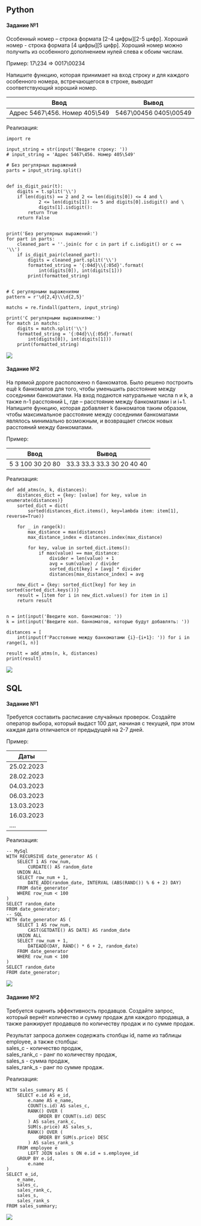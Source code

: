## Python

#### Задание №1

Особенный номер – строка формата [2-4 цифры]\[2-5 цифр]. Хороший номер - строка формата [4 цифры]\[5 цифр]. Хороший номер можно получить из особенного дополнением нулей слева к обоим числам.

Пример:
17\234 => 0017\00234

Напишите функцию, которая принимает на вход строку и для каждого особенного номера, встречающегося в строке, выводит соответствующий хороший номер.

| Ввод                          |         Вывод         |
| ----------------------------- | :-------------------: |
| Адрес 5467\456. Номер 405\549 | 5467\00456 0405\00549 |

Реализация:

```
import re

input_string = str(input('Введите строку: '))
# input_string = 'Адрес 5467\456. Номер 405\549'

# Без регулярных выражений
parts = input_string.split()


def is_digit_pair(t):
    digits = t.split('\\')
    if len(digits) == 2 and 2 <= len(digits[0]) <= 4 and \
            2 <= len(digits[1]) <= 5 and digits[0].isdigit() and \
            digits[1].isdigit():
        return True
    return False


print('Без регулярных выражений:')
for part in parts:
    cleaned_part = ''.join(c for c in part if c.isdigit() or c == '\\')
    if is_digit_pair(cleaned_part):
        digits = cleaned_part.split('\\')
        formatted_string = '{:04d}\\{:05d}'.format(
            int(digits[0]), int(digits[1]))
        print(formatted_string)


# С регулярными выражениями
pattern = r'\d{2,4}\\\d{2,5}'

matchs = re.findall(pattern, input_string)

print('С регулярными выражениями:')
for match in matchs:
    digits = match.split('\\')
    formatted_string = '{:04d}\\{:05d}'.format(
        int(digits[0]), int(digits[1]))
    print(formatted_string)
```

<img src='/img/python1.png'/>

#### Задание №2

На прямой дороге расположено n банкоматов. Было решено построить ещё k банкоматов для того, чтобы уменьшить расстояние между соседними банкоматами.
На вход подаются натуральные числа n и k, а также n-1 расстояний L, где – расстояние между банкоматами i и i+1. Напишите функцию, которая добавляет k банкоматов таким образом, чтобы максимальное расстояние между соседними банкоматами являлось минимально возможным, и возвращает список новых расстояний между банкоматами.

Пример:

| Ввод             |           Вывод            |
| ---------------- | :------------------------: |
| 5 3 100 30 20 80 | 33.3 33.3 33.3 30 20 40 40 |

Реализация:

```
def add_atms(n, k, distances):
    distances_dict = {key: [value] for key, value in enumerate(distances)}
    sorted_dict = dict(
        sorted(distances_dict.items(), key=lambda item: item[1], reverse=True))

    for _ in range(k):
        max_distance = max(distances)
        max_distance_index = distances.index(max_distance)

        for key, value in sorted_dict.items():
            if max(value) == max_distance:
                divider = len(value) + 1
                avg = sum(value) / divider
                sorted_dict[key] = [avg] * divider
                distances[max_distance_index] = avg

    new_dict = {key: sorted_dict[key] for key in sorted(sorted_dict.keys())}
    result = [item for i in new_dict.values() for item in i]
    return result


n = int(input('Введите кол. банкоматов: '))
k = int(input('Введите кол. банкоматов, которые будут добавлять: '))

distances = [
    int(input(f'Расстояние между банкоматами {i}-{i+1}: ')) for i in range(1, n)]

result = add_atms(n, k, distances)
print(result)
```

<img src='/img/python2.png'/>

## SQL

#### Задание №1

Требуется составить расписание случайных проверок. Создайте оператор выбора, который выдаст 100 дат, начиная с текущей, при этом каждая дата отличается от предыдущей на 2-7 дней.

Пример:

| Даты       |
| ---------- |
| 25.02.2023 |
| 28.02.2023 |
| 04.03.2023 |
| 06.03.2023 |
| 13.03.2023 |
| 16.03.2023 |
| ....       |

Реализация:

```
-- MySql
WITH RECURSIVE date_generator AS (
    SELECT 1 AS row_num,
        CURDATE() AS random_date
    UNION ALL
    SELECT row_num + 1,
        DATE_ADD(random_date, INTERVAL (ABS(RAND()) % 6 + 2) DAY)
    FROM date_generator
    WHERE row_num < 100
)
SELECT random_date
FROM date_generator;
-- SQL
WITH date_generator AS (
    SELECT 1 AS row_num,
        CAST(GETDATE() AS DATE) AS random_date
    UNION ALL
    SELECT row_num + 1,
        DATEADD(DAY, RAND() * 6 + 2, random_date)
    FROM date_generator
    WHERE row_num < 100
)
SELECT random_date
FROM date_generator;
```

<img src='/img/sql1.png'/>

#### Задание №2

Требуется оценить эффективность продавцов. Создайте запрос, который вернёт количество и сумму продаж для каждого продавца, а также ранжирует продавцов по количеству продаж и по сумме продаж.

Результат запроса должен содержать столбцы id, name из таблицы employee, а также столбцы:\
sales_c - количество продаж, \
sales_rank_c - ранг по количеству продаж, \
sales_s - сумма продаж, \
sales_rank_s - ранг по сумме продаж.

Реализация:

```
WITH sales_summary AS (
    SELECT e.id AS e_id,
        e.name AS e_name,
        COUNT(s.id) AS sales_c,
        RANK() OVER (
            ORDER BY COUNT(s.id) DESC
        ) AS sales_rank_c,
        SUM(s.price) AS sales_s,
        RANK() OVER (
            ORDER BY SUM(s.price) DESC
        ) AS sales_rank_s
    FROM employee e
        LEFT JOIN sales s ON e.id = s.employee_id
    GROUP BY e.id,
        e.name
)
SELECT e_id,
    e_name,
    sales_c,
    sales_rank_c,
    sales_s,
    sales_rank_s
FROM sales_summary;
```

<img src='/img/sql2.png'/>
